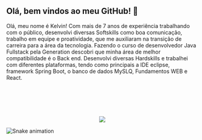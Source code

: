 <h2>Olá, bem vindos ao meu GitHub! 👋 </h2>

<p>Olá, meu nome é Kelvin! Com mais de 7 anos de experiência trabalhando com o público, desenvolvi diversas Softskills como boa comunicação, trabalho em equipe e proatividade, que me auxiliaram na transição de carreira para a área da tecnologia. Fazendo o curso de desenvolvedor Java Fullstack pela Generation descobri que minha área de melhor compatibilidade é o Back end. Desenvolvi diversas Hardskills e trabalhei com diferentes plataformas, tendo como principais a IDE eclipse, framework Spring Boot, o banco de dados MySLQ, Fundamentos WEB e React.</p>
<br>

<br><br>
<p align="center">
  <img src="https://github-profile-trophy.vercel.app/?username=denervercosa&theme=dracula&row=2&no-bg=true&column=3&margin-w=15&margin-h=15" />
</p>

![Snake animation](https://github.com/KeelvinW/KeelvinW/blob/output/github-contribution-grid-snake.svg)
